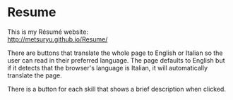 ﻿# Resume
This is my Résumé website:  
http://metsuryu.github.io/Resume/

There are buttons that translate the whole page to English or Italian so the user can read in their preferred language. The page defaults to English but if it detects that the browser's language is Italian, it will automatically translate the page.

There is a button for each skill that shows a brief description when clicked.
